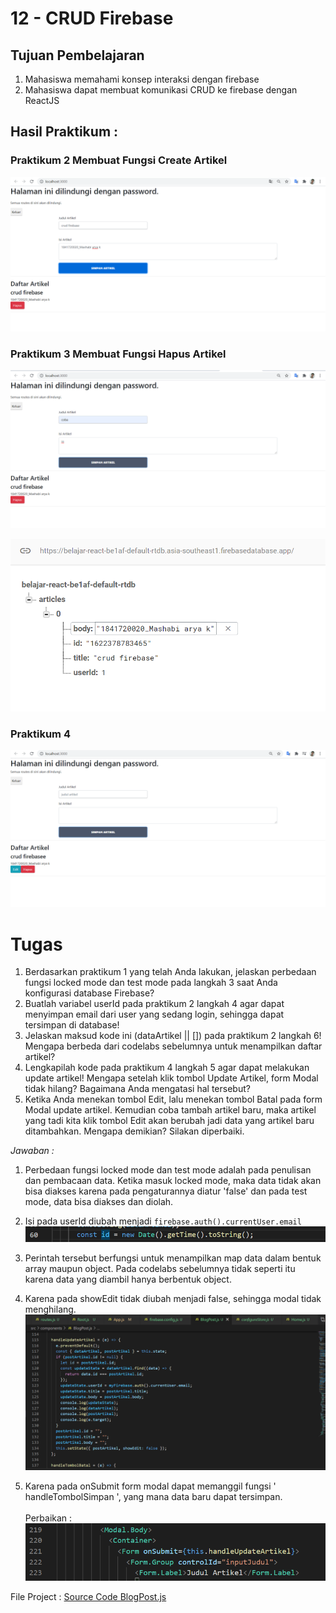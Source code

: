 # 12 - CRUD Firebase

## Tujuan Pembelajaran

1. Mahasiswa memahami konsep interaksi dengan firebase
2. Mahasiswa dapat membuat komunikasi CRUD ke firebase dengan ReactJS

## Hasil Praktikum :

### Praktikum 2 Membuat Fungsi Create Artikel

![LINK GAMBAR ](img/praktikum2.png)


### Praktikum 3 Membuat Fungsi Hapus Artikel

![LINK GAMBAR ](img/praktikum3.png)

![LINK GAMBAR ](img/praktikum3.2.png)

### Praktikum 4
![LINK GAMBAR ](img/praktikum4.png)

# Tugas

1. Berdasarkan praktikum 1 yang telah Anda lakukan, jelaskan perbedaan fungsi locked mode dan test mode pada langkah 3 saat Anda konfigurasi database Firebase?
2. Buatlah variabel userId pada praktikum 2 langkah 4 agar dapat menyimpan email dari user yang sedang login, sehingga dapat tersimpan di database!
3. Jelaskan maksud kode ini (dataArtikel || []) pada praktikum 2 langkah 6! Mengapa berbeda dari codelabs sebelumnya untuk menampilkan daftar artikel?
4. Lengkapilah kode pada praktikum 4 langkah 5 agar dapat melakukan update artikel! Mengapa setelah klik tombol Update Artikel, form Modal tidak hilang? Bagaimana Anda mengatasi hal tersebut?
5. Ketika Anda menekan tombol Edit, lalu menekan tombol Batal pada form Modal update artikel. Kemudian coba tambah artikel baru, maka artikel yang tadi kita klik tombol Edit akan berubah jadi data yang artikel baru ditambahkan. Mengapa demikian? Silakan diperbaiki.

*Jawaban :*

1. Perbedaan fungsi locked mode dan test mode adalah pada penulisan dan pembacaan data. Ketika masuk locked mode, maka data tidak akan bisa diakses karena pada pengaturannya diatur 'false' dan pada test mode, data bisa diakses dan diolah.

2. Isi pada userId diubah menjadi `firebase.auth().currentUser.email`
![Hasil ](img/2.png)

3. Perintah tersebut berfungsi untuk menampilkan map data dalam bentuk array maupun object. Pada codelabs sebelumnya tidak seperti itu karena data yang diambil hanya berbentuk object.

4. Karena pada showEdit tidak diubah menjadi false, sehingga modal tidak menghilang.
![Ubah Show Edit](img/handleTombolArtikel.png)

5. Karena pada onSubmit form modal dapat memanggil fungsi ' handleTombolSimpan ', yang mana data baru  dapat tersimpan.
<br></br>
Perbaikan :
![Ubah Show Edit](img/5.png)

File Project : [Source Code BlogPost.js ](../../src/12_crud_firebase/src/components/BlogPost.js)